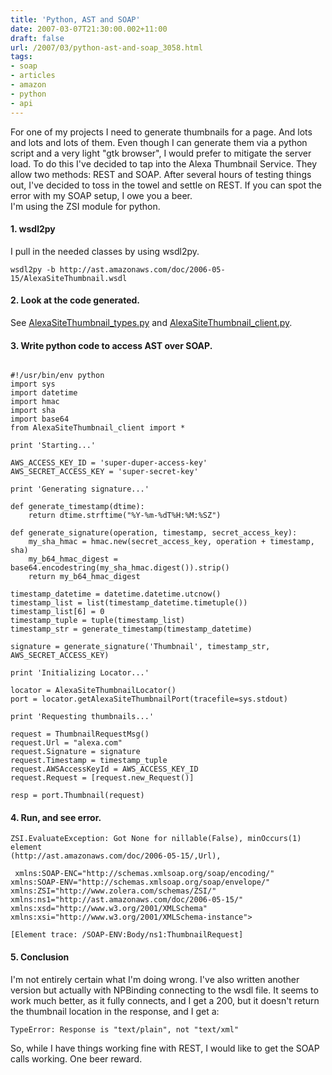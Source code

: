 ```yaml
---
title: 'Python, AST and SOAP'
date: 2007-03-07T21:30:00.002+11:00
draft: false
url: /2007/03/python-ast-and-soap_3058.html
tags: 
- soap
- articles
- amazon
- python
- api
---
```


For one of my projects I need to generate thumbnails for a page. And lots and lots and lots of them. Even though I can generate them via a python script and a very light "gtk browser", I would prefer to mitigate the server load. To do this I've decided to tap into the Alexa Thumbnail Service. They allow two methods: REST and SOAP. After several hours of testing things out, I've decided to toss in the towel and settle on REST. If you can spot the error with my SOAP setup, I owe you a beer.  
I'm using the ZSI module for python.  

#### 1\. wsdl2py

  
I pull in the needed classes by using wsdl2py.  
```
wsdl2py -b http://ast.amazonaws.com/doc/2006-05-15/AlexaSiteThumbnail.wsdl
```  
  

#### 2\. Look at the code generated.

  
See [AlexaSiteThumbnail_types.py](http://www.kelvinism.com/media/types.html) and [AlexaSiteThumbnail_client.py](http://www.kelvinism.com/media/client.html).  
  

#### 3\. Write python code to access AST over SOAP.

  
  
```

#!/usr/bin/env python
import sys
import datetime
import hmac
import sha
import base64
from AlexaSiteThumbnail_client import *

print 'Starting...'

AWS_ACCESS_KEY_ID = 'super-duper-access-key'
AWS_SECRET_ACCESS_KEY = 'super-secret-key'

print 'Generating signature...'

def generate_timestamp(dtime):
    return dtime.strftime("%Y-%m-%dT%H:%M:%SZ")

def generate_signature(operation, timestamp, secret_access_key):
    my_sha_hmac = hmac.new(secret_access_key, operation + timestamp, sha)
    my_b64_hmac_digest = base64.encodestring(my_sha_hmac.digest()).strip()
    return my_b64_hmac_digest

timestamp_datetime = datetime.datetime.utcnow()
timestamp_list = list(timestamp_datetime.timetuple())
timestamp_list[6] = 0
timestamp_tuple = tuple(timestamp_list)
timestamp_str = generate_timestamp(timestamp_datetime)

signature = generate_signature('Thumbnail', timestamp_str, AWS_SECRET_ACCESS_KEY)

print 'Initializing Locator...'

locator = AlexaSiteThumbnailLocator()
port = locator.getAlexaSiteThumbnailPort(tracefile=sys.stdout)

print 'Requesting thumbnails...'

request = ThumbnailRequestMsg()
request.Url = "alexa.com"
request.Signature = signature
request.Timestamp = timestamp_tuple
request.AWSAccessKeyId = AWS_ACCESS_KEY_ID
request.Request = [request.new_Request()]

resp = port.Thumbnail(request)

```  
  
  
  

#### 4\. Run, and see error.

  
```
ZSI.EvaluateException: Got None for nillable(False), minOccurs(1) element 
(http://ast.amazonaws.com/doc/2006-05-15/,Url), 

 xmlns:SOAP-ENC="http://schemas.xmlsoap.org/soap/encoding/" 
xmlns:SOAP-ENV="http://schemas.xmlsoap.org/soap/envelope/" 
xmlns:ZSI="http://www.zolera.com/schemas/ZSI/" 
xmlns:ns1="http://ast.amazonaws.com/doc/2006-05-15/" 
xmlns:xsd="http://www.w3.org/2001/XMLSchema" 
xmlns:xsi="http://www.w3.org/2001/XMLSchema-instance">

[Element trace: /SOAP-ENV:Body/ns1:ThumbnailRequest]
```  
  

#### 5\. Conclusion

  
  
I'm not entirely certain what I'm doing wrong. I've also written another version but actually with NPBinding connecting to the wsdl file. It seems to work much better, as it fully connects, and I get a 200, but it doesn't return the thumbnail location in the response, and I get a:  
```
TypeError: Response is "text/plain", not "text/xml"
```  
  
So, while I have things working fine with REST, I would like to get the SOAP calls working. One beer reward.